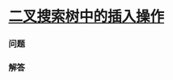 # [二叉搜索树中的插入操作](https://leetcode-cn.com/problems/insert-into-a-binary-search-tree)

### 问题

### 解答

```

```

